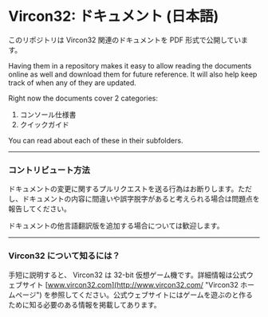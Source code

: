 # Vircon32: ドキュメント (日本語)

このリポジトリは Vircon32 関連のドキュメントを PDF 形式で公開しています。

Having them in a repository makes it easy to allow reading the documents online as well and download them for future reference. It will also help keep track of when any of they are updated.

Right now the documents cover 2 categories:

1. コンソール仕様書
2. クイックガイド

You can read about each of these in their subfolders.

----------------------------------

### コントリビュート方法

ドキュメントの変更に関するプルリクエストを送る行為はお断りします。ただし、ドキュメントの内容に間違いや誤字脱字があると考えられる場合は問題点を報告してください。

ドキュメントの他言語翻訳版を追加する場合については歓迎します。

----------------------------------

### Vircon32 について知るには？

手短に説明すると、 Vircon32 は 32-bit 仮想ゲーム機です。詳細情報は公式ウェブサイト [www.vircon32.com](http://www.vircon32.com/ "Vircon32 ホームページ") を参照してください。公式ウェブサイトにはゲームを遊ぶのと作るために知る必要のある情報を掲載してあります。
